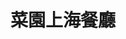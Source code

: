 ---
title: "菜園上海餐廳"
description: "菜園上海餐廳"
layout: shop
keywords:
  - 美食競賽
  - 台灣美食
  - 美食精選
datePublished: "2025-06-30"
dateModified: "2025-07-07"
city: "新竹市"
district: "東區"
address: "新竹市東區東大路一段136號"
phone: "035438898"
geo: "24.808519554054435, 120.97211164369801"
google_map: "https://maps.app.goo.gl/okbenzsF7BQb8mpYA"
footinder: "https://footinder.com.tw/%E6%96%B0%E7%AB%B9%E5%B8%82%E6%9D%B1%E5%8D%80/127814/"
official: ""
award:
  - name: "500盤"
    year: "2024"
    entries:
      - dishes:
          - "白菜燉雞湯"

---